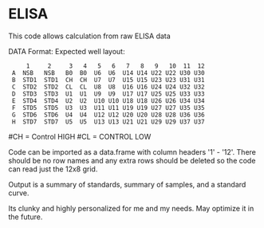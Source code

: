 # ELISA

This code allows calculation from raw ELISA data

DATA Format:
Expected well layout:

         1     2     3   4   5   6   7   8   9   10  11  12
     A  NSB   NSB   B0  B0  U6  U6  U14 U14 U22 U22 U30 U30 
     B  STD1  STD1  CH  CH  U7  U7  U15 U15 U23 U23 U31 U31
     C  STD2  STD2  CL  CL  U8  U8  U16 U16 U24 U24 U32 U32
     D  STD3  STD3  U1  U1  U9  U9  U17 U17 U25 U25 U33 U33
     E  STD4  STD4  U2  U2  U10 U10 U18 U18 U26 U26 U34 U34
     F  STD5  STD5  U3  U3  U11 U11 U19 U19 U27 U27 U35 U35
     G  STD6  STD6  U4  U4  U12 U12 U20 U20 U28 U28 U36 U36
     H  STD7  STD7  U5  U5  U13 U13 U21 U21 U29 U29 U37 U37

#CH = Control HIGH
#CL = CONTROL LOW

Code can be imported as a data.frame with column headers '1' - '12'. There should be no row names and any extra rows should be deleted so the code can read just the 12x8 grid.

Output is a summary of standards, summary of samples, and a standard curve.

Its clunky and highly personalized for me and my needs. May optimize it in the future.
